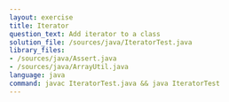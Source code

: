 ```yaml
---
layout: exercise
title: Iterator
question_text: Add iterator to a class
solution_file: /sources/java/IteratorTest.java
library_files:
- /sources/java/Assert.java
- /sources/java/ArrayUtil.java
language: java
command: javac IteratorTest.java && java IteratorTest
---
```

